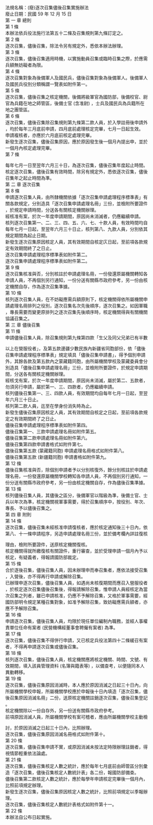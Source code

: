 法規名稱：(廢)逐次召集儘後召集實施辦法  
廢止日期：民國 59 年 12 月 15 日  
第 一 章 總則  
第 1 條  
本辦法依兵役法施行法第五十二條及召集規則第九條訂定之。  
第 2 條  
逐次召集，儘後召集，除法令另有規定外，悉依本辦法辦理。  
第 3 條  
逐次召集，儘後召集適用時機，以實施動員召集或臨時召集之際，於應需  
兵額無妨礙者為限。  
第 4 條  
逐次召集對象為後備軍人及國民兵，儘後召集對象為後備軍人。後備軍人  
及國民兵役別分類稱謂一覽表如附件第一。  
第 5 條  
逐次召集，儘後召集之核定機關，後備將級軍官為國防部，後備校官、尉  
官為兵籍在地之師管區，後備士官 (含准尉) ，士兵及國民兵為兵籍所在  
地之團管區。  
第 6 條  
逐次召集，儘後召集除召集規則第九條第二款人員，於入學註冊後申請外  
，均於每年三月底前申請，四月底前處理核定完畢，七月一日起生效。  
申請複核者，亦應於六月底前核定處理完畢。  
新發生逐次召集，儘後召集原因，應於原因發生後一個月內提出申，並於  
一個月內核定處理完畢。  
第 7 條  


每年七月一日至翌年六月三十日，為逐次召集，儘後召集年度起止時間。  
核定逐次召集，儘後召集有效時間，除另有規定外，悉依逐次召集，儘後  
召集年之起止時間為準。  
第 二 章 逐次召集  
第 8 條  
申請逐次召集人員，由所隸機關依據「逐次召集申請處理程序標準表」有  
關各款規定，分別造具「逐次召集申請處理名冊」三份，並檢附所要證件  
，於規定申請時間，分送各有關核定機關辦理。  
經核准有案，於次一年度申請期間，原因尚未消滅者，仍應繼續申請。  
核列逐次召集第一、二、三、四、五、六、七、十款人員，有效時間均自  
每年七月一日起，至翌年六月三十日止，核列第八、九款人員，分別依其  
規定期間為起止日期。  
新發生逐次召集原因核定人員，其有效期間自核定庂日起，至前項各款規  
定有效期間終了之日止。  
逐次召集申請處理程序標準表如附件第二。  
逐次召集申請處理程序標準表如附件第二。  
第 9 條  
逐次召集核准與否，分別核註於申請處理名冊，一份發還原屬機關轉知各  
申請人員，不再個別另行通知，一份分送有關縣市政府參考，另一份由核  
定機關自存，作為逐次召集準據。  
第 10 條  
核列逐次召集人員，在不妨礙應需兵額原則下，核定機關得依所屬機關申  
請處理名冊排列之役別，逐次召集名次先後順序，逐次召集之。如因軍職  
，專長需要而變更原排列之逐次召集先後順序時，核定機關得與有關機關  
協議召集之。  
第 三 章 儘後召集  
第 11 條  
申請儘後召集人員，除召集規則第九條第四款「生父及同父兄弟已有半數  


以上在營服役者」，及第五款邊疆少數民族內新疆省同胞部份，依「儘後  
召集申請處理程序標準表」規定填具「儘後召集申請書」，得予個別申請  
外，其餘各款及第五款內之蒙藏籍同胞，由所屬機關學校及蒙藏委員會分  
別造具「儘後召集申請處理名冊」三份，並檢附所要證件，於規定申請期  
間，分送各有關核定機關辦理。  
經核戈有案，於次一年度申請期間，原因尚未消滅，屬於第二、五款者，  
勿須另行申請，屬於第一、三、四款者，仍應繼續申請。  
核列儘後召集第一、三、四款人員，有效期間均自每年七月一日起，至翌  
年六月三十日止。  
核列第二款人員，迄至在學身份消失時為止。  
新發生儘後召集原因核定人員，其有效期間自核定之日起，至前項各款規  
定之有效期間終了之日止。  
儘後召集申請處理程序標準表如附件第四。  
儘後召集第一、三款申請處理名冊如附件第五。  
儘後召集第二款申請處理名冊如附件第六。  
儘後召集第四款申請書格式如附件第七。  
儘後召集第五款 (蒙藏籍同胞) 申請處理名冊格式如附件第八。  
儘後召集第五款 (新疆籍同胞) 申請書格如附件第九。  
第 12 條  
儘後召集核准與否，除個別申請者予以分別核復外，餘分別核註於申請處  
理名冊，一份發還原屬機關學校轉知各申請人員，不再個別另行通知，一  
份分送有關縣市政府參考，另一份由核定機關自存，作為儘後召集準據。  
第 13 條  
核列儘後召集人員，其儘後之區分，後備軍官以階級為準，後備士官、士  
兵以年次為準，核定機關視軍事需要，得於召集順序中，按役別、年次、  
專長、予以儘後召集之。  
第 四 章 附則  
第 14 條  
逐次召集，儘後召集未經核准申請復核者，應於核定通知後三十日內，依  
第八、十一條申請程序，另造申請處理名冊三份，並於備考欄內詳註復核  


理由，檢附所要證件，送原核定機關復核。  
核定機關得就所繳復核有關證件，重行審查，並於受理申請一個月內予以  
核定，有疑義者，得報請國防部裁定。  
第 15 條  
合於逐後召集，儘後召集人員，因未辦理申而奉召集者，應依法接受召集  
，入營後，亦不得再行申請或解除召集。  
已辦理申逐次召集，儘後召集人員，如遇尚未核復期間而應召入營服役者  
，於核定逐次召集儘後召集後，得報請解除召集，惟申請人員經核定為當  
次召集之列者，雖已申請核准，仍應不予解除召集，又格於軍事需要，經  
國防部明令規定某種召集對象，如准予解除召集，致妨礙應需兵額者，亦  
應不予解除召集。  
第 16 條  
申請逐次召集，儘後召集人員，均限於現任單位編制內職務，並經人事權  
責單位任命有案者 (民營機構經董事會聘僱有案者) 為準。  
第 17 條  
逐次召集，儘後召集不得併行申請，又已核定兵役法第四十二條緩召有案  
者，不得再申請逐次召集或儘後召集。  
第 18 條  
核列逐次召集，儘後召集人員，核定機關應將核定機關、時間、文號、有  
效期間，填入該員管理資料 (名簿與籍表等) ，以備查考，以便隨同本人  
異動轉移。  
第 19 條  
逐次召集，儘後召集原因消滅時，本人應於原因消滅之日起三十日內，向  
所屬機關學校申報，所屬機關學校應於申報後十日內填造「逐次召集，儘  
後召集原因消滅名冊」二份，送原核定機關註銷逐次召集，儘後召集登記  
。  
核定機關除以一份自存外，另一份送有關縣市政府參考。  
前項原因消滅人員，所屬機關學校有案可稽者，應由所屬機關學校主動檢  


討，於原因消滅之日起三十日內，比照辦理。  
逐次召集，儘後召集原因消滅名冊格式如附件第十。  
第 20 條  
逐次召集，儘後召集申請不實，或原因消滅未按法定時限辦理註銷者，得  
視情節輕重依法論處。  
第 21 條  
逐次召集，儘後召集核定人數之統計，應於每年七月底前由師管區分別彙  
造「逐次召集，儘後召集核定人數統計表」各二份，報國防部備查。  
儘後召集第二款核定人數之統計，應於每學年申請核定完畢後一個月內，  
比照前項規定辦理。  
新發生逐次召集，儘後召集原因核定人數之統計，比照前項規定以季報辦  
理。  
逐次召集，儘後召集核定人數統計表格式如附件第十一。  
第 22 條  
本辦法自公布日起實施。  


